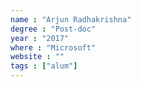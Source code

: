```yaml
---
name : "Arjun Radhakrishna"
degree : "Post-doc"
year : "2017"
where : "Microsoft"
website : ""
tags : ["alum"]
---
```

